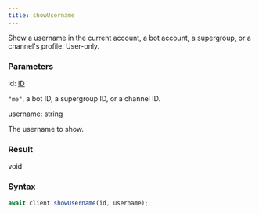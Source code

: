 ```yaml
---
title: showUsername
---
```


Show a username in the current account, a bot account, a supergroup, or a channel's profile. User-only.


### Parameters 

<div class="flex flex-col gap-3"><div><div class="font-mono" id="p_id" data-anchor><span class="font-bold">id</span><span class="opacity-50">:</span> <a href="/types/id"  >ID</a></div><div class="pl-3"><div class="no-margin">

`"me"`, a bot ID, a supergroup ID, or a channel ID.

</div></div></div><div><div class="font-mono" id="p_username" data-anchor><span class="font-bold">username</span><span class="opacity-50">:</span> <span>string</span></div><div class="pl-3"><div class="no-margin">

The username to show.

</div></div></div></div>

### Result 

<div class="font-mono"><span>void</span></div>

### Syntax

```ts
await client.showUsername(id, username);
```



